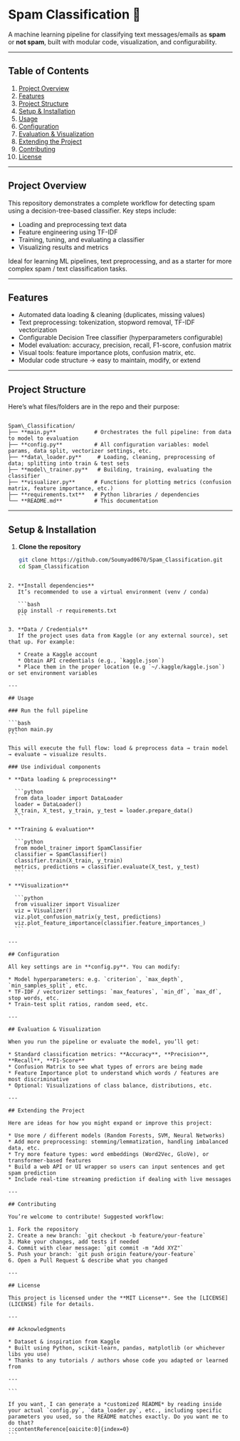 # Spam Classification 📧

A machine learning pipeline for classifying text messages/emails as **spam** or **not spam**, built with modular code, visualization, and configurability.

---

## Table of Contents

1. [Project Overview](#project-overview)  
2. [Features](#features)  
3. [Project Structure](#project-structure)  
4. [Setup & Installation](#setup--installation)  
5. [Usage](#usage)  
6. [Configuration](#configuration)  
7. [Evaluation & Visualization](#evaluation--visualization)  
8. [Extending the Project](#extending-the-project)  
9. [Contributing](#contributing)  
10. [License](#license)

---

## Project Overview

This repository demonstrates a complete workflow for detecting spam using a decision-tree-based classifier. Key steps include:

- Loading and preprocessing text data  
- Feature engineering using TF-IDF  
- Training, tuning, and evaluating a classifier  
- Visualizing results and metrics  

Ideal for learning ML pipelines, text preprocessing, and as a starter for more complex spam / text classification tasks.

---

## Features

- Automated data loading & cleaning (duplicates, missing values)  
- Text preprocessing: tokenization, stopword removal, TF-IDF vectorization  
- Configurable Decision Tree classifier (hyperparameters configurable)  
- Model evaluation: accuracy, precision, recall, F1-score, confusion matrix  
- Visual tools: feature importance plots, confusion matrix, etc.  
- Modular code structure → easy to maintain, modify, or extend  

---

## Project Structure

Here’s what files/folders are in the repo and their purpose:

```

Spam\_Classification/
├── **main.py**            # Orchestrates the full pipeline: from data to model to evaluation
├── **config.py**          # All configuration variables: model params, data split, vectorizer settings, etc.
├── **data\_loader.py**     # Loading, cleaning, preprocessing of data; splitting into train & test sets
├── **model\_trainer.py**   # Building, training, evaluating the classifier
├── **visualizer.py**      # Functions for plotting metrics (confusion matrix, feature importance, etc.)
├── **requirements.txt**   # Python libraries / dependencies
└── **README.md**          # This documentation

````

---

## Setup & Installation

1. **Clone the repository**  
   ```bash
   git clone https://github.com/Soumyad0670/Spam_Classification.git
   cd Spam_Classification
````

2. **Install dependencies**
   It’s recommended to use a virtual environment (venv / conda)

   ```bash
   pip install -r requirements.txt
   ```

3. **Data / Credentials**
   If the project uses data from Kaggle (or any external source), set that up. For example:

   * Create a Kaggle account
   * Obtain API credentials (e.g., `kaggle.json`)
   * Place them in the proper location (e.g `~/.kaggle/kaggle.json`) or set environment variables

---

## Usage

### Run the full pipeline

```bash
python main.py
```

This will execute the full flow: load & preprocess data → train model → evaluate → visualize results.

### Use individual components

* **Data loading & preprocessing**

  ```python
  from data_loader import DataLoader
  loader = DataLoader()  
  X_train, X_test, y_train, y_test = loader.prepare_data()
  ```

* **Training & evaluation**

  ```python
  from model_trainer import SpamClassifier
  classifier = SpamClassifier()
  classifier.train(X_train, y_train)
  metrics, predictions = classifier.evaluate(X_test, y_test)
  ```

* **Visualization**

  ```python
  from visualizer import Visualizer
  viz = Visualizer()
  viz.plot_confusion_matrix(y_test, predictions)
  viz.plot_feature_importance(classifier.feature_importances_)
  ```

---

## Configuration

All key settings are in **config.py**. You can modify:

* Model hyperparameters: e.g. `criterion`, `max_depth`, `min_samples_split`, etc.
* TF-IDF / vectorizer settings: `max_features`, `min_df`, `max_df`, stop words, etc.
* Train-test split ratios, random seed, etc.

---

## Evaluation & Visualization

When you run the pipeline or evaluate the model, you’ll get:

* Standard classification metrics: **Accuracy**, **Precision**, **Recall**, **F1-Score**
* Confusion Matrix to see what types of errors are being made
* Feature Importance plot to understand which words / features are most discriminative
* Optional: Visualizations of class balance, distributions, etc.

---

## Extending the Project

Here are ideas for how you might expand or improve this project:

* Use more / different models (Random Forests, SVM, Neural Networks)
* Add more preprocessing: stemming/lemmatization, handling imbalanced data, etc.
* Try more feature types: word embeddings (Word2Vec, GloVe), or transformer-based features
* Build a web API or UI wrapper so users can input sentences and get spam prediction
* Include real-time streaming prediction if dealing with live messages

---

## Contributing

You’re welcome to contribute! Suggested workflow:

1. Fork the repository
2. Create a new branch: `git checkout -b feature/your-feature`
3. Make your changes, add tests if needed
4. Commit with clear message: `git commit -m "Add XYZ"`
5. Push your branch: `git push origin feature/your-feature`
6. Open a Pull Request & describe what you changed

---

## License

This project is licensed under the **MIT License**. See the [LICENSE](LICENSE) file for details.

---

## Acknowledgments

* Dataset & inspiration from Kaggle
* Built using Python, scikit-learn, pandas, matplotlib (or whichever libs you use)
* Thanks to any tutorials / authors whose code you adapted or learned from

---

```

If you want, I can generate a *customized README* by reading inside your actual `config.py`, `data_loader.py`, etc., including specific parameters you used, so the README matches exactly. Do you want me to do that?
::contentReference[oaicite:0]{index=0}
```

